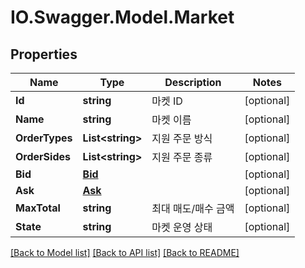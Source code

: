 # IO.Swagger.Model.Market
## Properties

Name | Type | Description | Notes
------------ | ------------- | ------------- | -------------
**Id** | **string** | 마켓 ID | [optional] 
**Name** | **string** | 마켓 이름 | [optional] 
**OrderTypes** | **List&lt;string&gt;** | 지원 주문 방식 | [optional] 
**OrderSides** | **List&lt;string&gt;** | 지원 주문 종류 | [optional] 
**Bid** | [**Bid**](Bid.md) |  | [optional] 
**Ask** | [**Ask**](Ask.md) |  | [optional] 
**MaxTotal** | **string** | 최대 매도/매수 금액 | [optional] 
**State** | **string** | 마켓 운영 상태 | [optional] 

[[Back to Model list]](../README.md#documentation-for-models) [[Back to API list]](../README.md#documentation-for-api-endpoints) [[Back to README]](../README.md)

